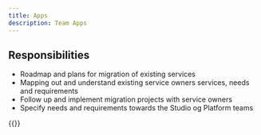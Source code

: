```yaml
---
title: Apps
description: Team Apps
---
```


## Responsibilities
* Roadmap and plans for migration of existing services
* Mapping out and understand existing service owners services, needs and requirements
* Follow up and implement migration projects with service owners
* Specify needs and requirements towards the Studio og Platform teams

{{<children />}}
